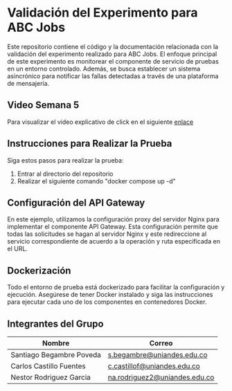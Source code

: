 # Validación del Experimento para ABC Jobs
Este repositorio contiene el código y la documentación relacionada con la validación del experimento realizado para ABC Jobs. El enfoque principal de este experimento es monitorear el componente de servicio de pruebas en un entorno controlado. Además, se busca establecer un sistema asincrónico para notificar las fallas detectadas a través de una plataforma de mensajería.

## Video Semana 5
Para visualizar el video explicativo de click en el siguiente [enlace](https://uniandes-my.sharepoint.com/:v:/g/personal/c_castillof_uniandes_edu_co/Ee9SBTt6O91LmQy7zFRC09wBikv_HPhU9lXSsOeEhd4I0w)

## Instrucciones para Realizar la Prueba
Siga estos pasos para realizar la prueba:

1. Entrar al directorio del repositorio
2. Realizar el siguiente comando "docker compose up -d"

## Configuración del API Gateway
En este ejemplo, utilizamos la configuración proxy del servidor Nginx para implementar el componente API Gateway. Esta configuración permite que todas las solicitudes se hagan al servidor Nginx y este redireccione al servicio correspondiente de acuerdo a la operación y ruta especificada en el URL.

## Dockerización
Todo el entorno de prueba está dockerizado para facilitar la configuración y ejecución. Asegúrese de tener Docker instalado y siga las instrucciones para ejecutar cada uno de los componentes en contenedores Docker.

## Integrantes del Grupo
|Nombre                      | Correo                      |
|----------------------------|-----------------------------|
|  Santiago Begambre Poveda  | s.begambre@uniandes.edu.co  |
|  Carlos Castillo Fuentes   | c.castillof@uniandes.edu.co |
|  Nestor Rodriguez Garcia   | na.rodriguez2@uniandes.edu.co |
